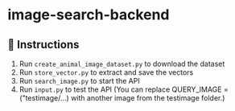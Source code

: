 # image-search-backend

## 🚀 Instructions

1. Run `create_animal_image_dataset.py` to download the dataset
2. Run `store_vector.py` to extract and save the vectors
3. Run `search_image.py` to start the API
4. Run `input.py` to test the API (You can replace QUERY_IMAGE = ("testimage/...) with another image from the testimage folder.)
